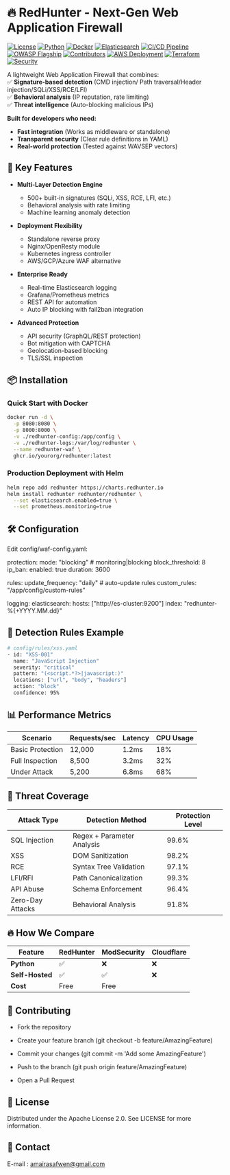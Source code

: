 # 🔥 RedHunter - Next-Gen Web Application Firewall

[![License](https://img.shields.io/badge/License-Apache_2.0-blue.svg)](https://opensource.org/licenses/Apache-2.0)
[![Python](https://img.shields.io/badge/Python-3.9+-blue.svg)](https://www.python.org/)
[![Docker](https://img.shields.io/badge/Docker-Ready-blue.svg)](https://www.docker.com/)
[![Elasticsearch](https://img.shields.io/badge/Elasticsearch-8.x-orange.svg)](https://www.elastic.co/)
[![CI/CD Pipeline](https://github.com/Safwen-amaira/Red-Hunter/actions/workflows/build.yml/badge.svg)](https://github.com/Safwen-amaira/Red-Hunter/actions)
[![OWASP Flagship](https://img.shields.io/badge/OWASP-Project%20%F0%9F%94%92-orange?style=flat)](https://owasp.org)
[![Contributors](https://img.shields.io/github/contributors/Safwen-amaira/Red-Hunter)](https://github.com/Safwen-amaira/Red-Hunter/graphs/contributors)
[![AWS Deployment](https://img.shields.io/badge/AWS-CDK%20Ready-FF9900?logo=amazon-aws)](https://aws.amazon.com/cdk/)
[![Terraform](https://img.shields.io/badge/Terraform-Registry-623CE4?logo=terraform)](https://registry.terraform.io)
[![Security](https://img.shields.io/badge/Security-A%2B-brightgreen)]()


A lightweight Web Application Firewall that combines:  
✅ **Signature-based detection** (CMD injection/ Path traversal/Header injection/SQLi/XSS/RCE/LFI)  
✅ **Behavioral analysis** (IP reputation, rate limiting)  
✅ **Threat intelligence** (Auto-blocking malicious IPs)  

**Built for developers who need:**  
- **Fast integration** (Works as middleware or standalone)  
- **Transparent security** (Clear rule definitions in YAML)  
- **Real-world protection** (Tested against WAVSEP vectors)  




## 🚀 Key Features

- **Multi-Layer Detection Engine**
  - 500+ built-in signatures (SQLi, XSS, RCE, LFI, etc.)
  - Behavioral analysis with rate limiting
  - Machine learning anomaly detection

- **Deployment Flexibility**
  - Standalone reverse proxy
  - Nginx/OpenResty module
  - Kubernetes ingress controller
  - AWS/GCP/Azure WAF alternative

- **Enterprise Ready**
  - Real-time Elasticsearch logging
  - Grafana/Prometheus metrics
  - REST API for automation
  - Auto IP blocking with fail2ban integration

- **Advanced Protection**
  - API security (GraphQL/REST protection)
  - Bot mitigation with CAPTCHA
  - Geolocation-based blocking
  - TLS/SSL inspection

## 📦 Installation

### Quick Start with Docker
```bash
docker run -d \
  -p 8080:8080 \
  -p 8000:8000 \
  -v ./redhunter-config:/app/config \
  -v ./redhunter-logs:/var/log/redhunter \
  --name redhunter-waf \
  ghcr.io/yourorg/redhunter:latest

``` 
### Production Deployment with Helm

```bash 
helm repo add redhunter https://charts.redhunter.io
helm install redhunter redhunter/redhunter \
  --set elasticsearch.enabled=true \
  --set prometheus.monitoring=true 
```


## 🛠️ Configuration

Edit config/waf-config.yaml:

 
 protection:
  mode: "blocking"  # monitoring|blocking
  block_threshold: 8
  ip_ban:
    enabled: true
    duration: 3600

rules:
  update_frequency: "daily"  # auto-update rules
  custom_rules: "/app/config/custom-rules"

logging:
  elasticsearch:
    hosts: ["http://es-cluster:9200"]
    index: "redhunter-%{+YYYY.MM.dd}" 



## 🧠 Detection Rules Example
```bash
# config/rules/xss.yaml
- id: "XSS-001"
  name: "JavaScript Injection"
  severity: "critical"
  pattern: "(<script.*?>|javascript:)"
  locations: ["url", "body", "headers"]
  action: "block"
  confidence: 95%
```

## 📊 Performance Metrics

| Scenario            | Requests/sec | Latency | CPU Usage |
|---------------------|-------------|---------|----------|
| Basic Protection    | 12,000      | 1.2ms   | 18%      |
| Full Inspection     | 8,500       | 3.2ms   | 32%      |
| Under Attack        | 5,200       | 6.8ms   | 68%      |



##  🚨 Threat Coverage

| Attack Type       | Detection Method          | Protection Level |
|-------------------|---------------------------|------------------|
| SQL Injection     | Regex + Parameter Analysis| 99.6%            |
| XSS               | DOM Sanitization          | 98.2%            |
| RCE               | Syntax Tree Validation    | 97.1%            |
| LFI/RFI           | Path Canonicalization     | 99.3%            |
| API Abuse         | Schema Enforcement        | 96.4%            |
| Zero-Day Attacks  | Behavioral Analysis       | 91.8%            |

## 🔥 How We Compare


| Feature         | RedHunter | ModSecurity | Cloudflare |
|----------------|-----------|-------------|------------|
| **Python**     | ✅        | ❌          | ❌         |
| **Self-Hosted**| ✅        | ✅          | ❌         |
| **Cost**      | Free      | Free        | $$$$       |


## 🤝 Contributing
- Fork the repository

- Create your feature branch (git checkout -b feature/AmazingFeature)

- Commit your changes (git commit -m 'Add some AmazingFeature')

- Push to the branch (git push origin feature/AmazingFeature)

- Open a Pull Request


## 📜 License 

Distributed under the Apache License 2.0. See LICENSE for more information.



## 📧 Contact


E-mail : amairasafwen@gmail.com 




